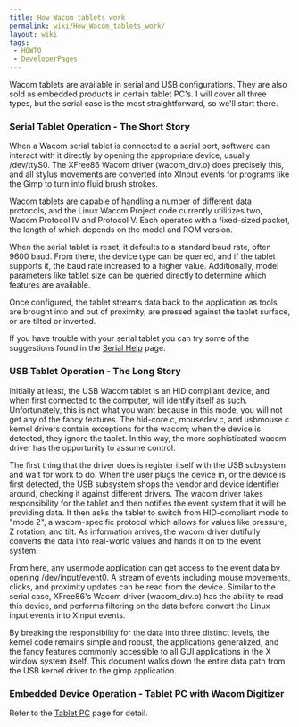 ```yaml
---
title: How Wacom tablets work
permalink: wiki/How_Wacom_tablets_work/
layout: wiki
tags:
 - HOWTO
 - DeveloperPages
---
```


Wacom tablets are available in serial and USB configurations. They are
also sold as embedded products in certain tablet PC's. I will cover all
three types, but the serial case is the most straightforward, so we'll
start there.

### Serial Tablet Operation - The Short Story

When a Wacom serial tablet is connected to a serial port, software can
interact with it directly by opening the appropriate device, usually
/dev/ttyS0. The XFree86 Wacom driver (wacom\_drv.o) does precisely this,
and all stylus movements are converted into XInput events for programs
like the Gimp to turn into fluid brush strokes.

Wacom tablets are capable of handling a number of different data
protocols, and the Linux Wacom Project code currently utilitizes two,
Wacom Protocol IV and Protocol V. Each operates with a fixed-sized
packet, the length of which depends on the model and ROM version.

When the serial tablet is reset, it defaults to a standard baud rate,
often 9600 baud. From there, the device type can be queried, and if the
tablet supports it, the baud rate increased to a higher value.
Additionally, model parameters like tablet size can be queried directly
to determine which features are available.

Once configured, the tablet streams data back to the application as
tools are brought into and out of proximity, are pressed against the
tablet surface, or are tilted or inverted.

If you have trouble with your serial tablet you can try some of the
suggestions found in the [Serial Help](/wiki/Serial_Help "wikilink") page.

### USB Tablet Operation - The Long Story

Initially at least, the USB Wacom tablet is an HID compliant device, and
when first connected to the computer, will identify itself as such.
Unfortunately, this is not what you want because in this mode, you will
not get any of the fancy features. The hid-core.c, mousedev.c, and
usbmouse.c kernel drivers contain exceptions for the wacom; when the
device is detected, they ignore the tablet. In this way, the more
sophisticated wacom driver has the opportunity to assume control.

The first thing that the driver does is register itself with the USB
subsystem and wait for work to do. When the user plugs the device in, or
the device is first detected, the USB subsystem shops the vendor and
device identifier around, checking it against different drivers. The
wacom driver takes responsibility for the tablet and then notifies the
event system that it will be providing data. It then asks the tablet to
switch from HID-compliant mode to "mode 2", a wacom-specific protocol
which allows for values like pressure, Z rotation, and tilt. As
information arrives, the wacom driver dutifully converts the data into
real-world values and hands it on to the event system.

From here, any usermode application can get access to the event data by
opening /dev/input/event0. A stream of events including mouse movements,
clicks, and proximity updates can be read from the device. Similar to
the serial case, XFree86's Wacom driver (wacom\_drv.o) has the ability
to read this device, and performs filtering on the data before convert
the Linux input events into XInput events.

By breaking the responsibility for the data into three distinct levels,
the kernel code remains simple and robust, the applications generalized,
and the fancy features commonly accessible to all GUI applications in
the X window system itself. This document walks down the entire data
path from the USB kernel driver to the gimp application.

### Embedded Device Operation - Tablet PC with Wacom Digitizer

Refer to the [Tablet PC](/wiki/Tablet_PC "wikilink") page for detail.
